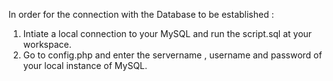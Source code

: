 In order for the connection with the Database to be established : 
1. Intiate a local connection to your MySQL and run the script.sql at your workspace.
2. Go to config.php and enter the servername , username and password of your local instance of MySQL.
